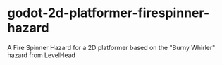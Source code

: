 # godot-2d-platformer-firespinner-hazard
A Fire Spinner Hazard for a 2D platformer based on the "Burny Whirler" hazard from LevelHead
